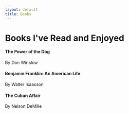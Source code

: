 ```yaml
---
layout: default
title: Books
---
```


# Books I've Read and Enjoyed

#### The Power of the Dog
By Don Winslow

#### Benjamin Franklin: An American Life
By Walter Isaacson

#### The Cuban Affair
By Nelson DeMille